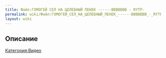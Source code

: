 ```yaml
---
title: Файл:ГОМОГЕЙ СЕЛ НА ЦЕЛЕБНЫЙ ПЕНЕК ------ВВВВВВВ - RYTP-
permalink: wiki/Файл:ГОМОГЕЙ_СЕЛ_НА_ЦЕЛЕБНЫЙ_ПЕНЕК_------ВВВВВВВ_-_RYTP-/
layout: wiki
---
```


## Описание

[Категория:Видео](Категория:Видео "wikilink")
